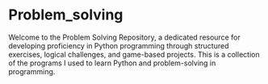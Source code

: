# Problem_solving
Welcome to the Problem Solving Repository, a dedicated resource for developing proficiency in Python programming through structured exercises, logical challenges, and game-based projects. This is a collection of the programs I used to learn Python and problem-solving in programming.
